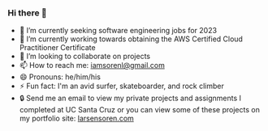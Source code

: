 ### Hi there 👋

- 🔭 I’m currently seeking software engineering jobs for 2023
- 🌱 I’m currently working towards obtaining the AWS Certified Cloud Practitioner Certificate
- 👯 I’m looking to collaborate on projects
- 📫 How to reach me: iamsorenl@gmail.com
- 😄 Pronouns: he/him/his
- ⚡ Fun fact: I'm an avid surfer, skateboarder, and rock climber
- 🔒 Send me an email to view my private projects and assignments I completed at UC Santa Cruz or you can view some of these projects on my portfolio site: [larsensoren.com](https://www.larsensoren.com/)

<!--
**iamsorenl/iamsorenl** is a ✨ _special_ ✨ repository because its `README.md` (this file) appears on your GitHub profile.

Here are some ideas to get you started:

- 🔭 I’m currently working on ...
- 🌱 I’m currently learning ...
- 👯 I’m looking to collaborate on ...
- 🤔 I’m looking for help with ...
- 💬 Ask me about ...
- 📫 How to reach me: ...
- 😄 Pronouns: ...
- ⚡ Fun fact: ...
-->
